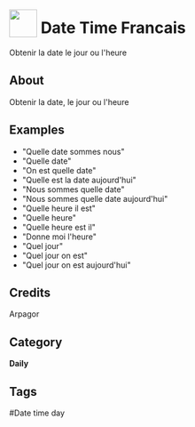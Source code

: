 # <img src="https://raw.githack.com/FortAwesome/Font-Awesome/master/svgs/solid/calendar-day.svg" card_color="#FF00FF" width="50" height="50" style="vertical-align:bottom"/> Date Time Francais
Obtenir la date le jour ou l'heure

## About
Obtenir la date, le jour ou l'heure

## Examples
* "Quelle date sommes nous"
* "Quelle date"
* "On est quelle date"
* "Quelle est la date aujourd'hui"
* "Nous sommes quelle date"
* "Nous sommes quelle date aujourd'hui"
* "Quelle heure il est"
* "Quelle heure"
* "Quelle heure est il"
* "Donne moi l'heure"
* "Quel jour"
* "Quel jour on est"
* "Quel jour on est aujourd'hui"

## Credits
Arpagor

## Category
**Daily**

## Tags
#Date time day

